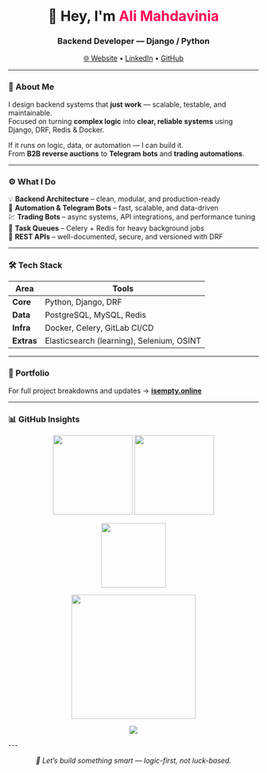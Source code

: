 <h1 align="center">👋 Hey, I'm <span style="color:#ff0055;">Ali Mahdavinia</span></h1>
<h3 align="center">Backend Developer — Django / Python</h3>

<p align="center">
  <a href="https://www.isempty.online">🌐 Website</a> •
  <a href="https://linkedin.com/in/mahdaviniaali">LinkedIn</a> •
  <a href="https://github.com/mahdaviniaali">GitHub</a>
</p>

---

### 🧠 About Me
I design backend systems that **just work** — scalable, testable, and maintainable.  
Focused on turning **complex logic** into **clear, reliable systems** using Django, DRF, Redis & Docker.  

If it runs on logic, data, or automation — I can build it.  
From **B2B reverse auctions** to **Telegram bots** and **trading automations**.

---

### ⚙️ What I Do
💡 **Backend Architecture** – clean, modular, and production-ready  
🤖 **Automation & Telegram Bots** – fast, scalable, and data-driven  
💹 **Trading Bots** – async systems, API integrations, and performance tuning  
🚀 **Task Queues** – Celery + Redis for heavy background jobs  
🧱 **REST APIs** – well-documented, secure, and versioned with DRF  

---

### 🛠️ Tech Stack

| Area | Tools |
|------|--------|
| **Core** | Python, Django, DRF |
| **Data** | PostgreSQL, MySQL, Redis |
| **Infra** | Docker, Celery, GitLab CI/CD |
| **Extras** | Elasticsearch (learning), Selenium, OSINT |

---

### 🔗 Portfolio
For full project breakdowns and updates → [**isempty.online**](https://www.isempty.online)

---

### 📊 GitHub Insights
<p align="center">
  <img src="https://github-readme-stats.vercel.app/api?username=mahdaviniaali&show_icons=true&theme=radical&hide_border=true&card_width=400" height="160"/>
  <img src="https://github-readme-streak-stats.herokuapp.com/?user=mahdaviniaali&theme=radical&hide_border=true" height="160"/>
</p>

<p align="center">
  <img src="https://github-readme-stats.vercel.app/api/top-langs/?username=mahdaviniaali&layout=compact&theme=radical&hide_border=true" height="130"/>
</p>

<p align="center">
  <img src="https://github-readme-activity-graph.vercel.app/graph?username=mahdaviniaali&theme=github-compact" height="250"/>
</p>
<p align="center">
  <a href="https://skillicons.dev">
    <img src="https://skillicons.dev/icons?i=python,django,postgresql,mysql,redis,docker,gitlab,linux,elasticsearch,selenium" />
  </a>
</p>
---

<p align="center">
  <i>💬 Let’s build something smart — logic-first, not luck-based.</i>
</p>
